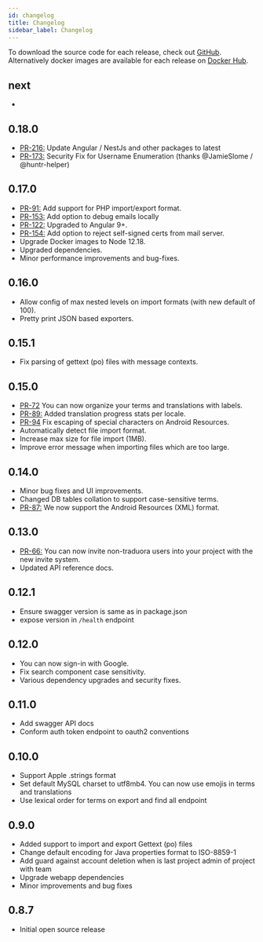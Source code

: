```yaml
---
id: changelog
title: Changelog
sidebar_label: Changelog
---
```


To download the source code for each release, check out [GitHub](https://github.com/ever-co/ever-traduora/releases). Alternatively docker images are available for each release on [Docker Hub](https://cloud.docker.com/u/everco/repository/docker/everco/ever-traduora).

## next
-

## 0.18.0

- [PR-216:](https://github.com/ever-co/ever-traduora/pull/216) Update Angular / NestJs and other packages to latest
- [PR-173:](https://github.com/ever-co/ever-traduora/pull/173) Security Fix for Username Enumeration (thanks @JamieSlome / @huntr-helper)

## 0.17.0
- [PR-91:](https://github.com/ever-co/ever-traduora/pull/91) Add support for PHP import/export format.
- [PR-153:](https://github.com/ever-co/ever-traduora/pull/153) Add option to debug emails locally
- [PR-122:](https://github.com/ever-co/ever-traduora/pull/122) Upgraded to Angular 9+.
- [PR-154:](https://github.com/ever-co/ever-traduora/pull/154) Add option to reject self-signed certs from mail server.
- Upgrade Docker images to Node 12.18.
- Upgraded dependencies.
- Minor performance improvements and bug-fixes.

## 0.16.0
- Allow config of max nested levels on import formats (with new default of 100).
- Pretty print JSON based exporters.

## 0.15.1
- Fix parsing of gettext (po) files with message contexts.

## 0.15.0
- [PR-72](https://github.com/ever-co/ever-traduora/pull/72) You can now organize your terms and translations with labels.
- [PR-89:](https://github.com/ever-co/ever-traduora/pull/89) Added translation progress stats per locale.
- [PR-94](https://github.com/ever-co/ever-traduora/pull/94) Fix escaping of special characters on Android Resources.
- Automatically detect file import format.
- Increase max size for file import (1MB).
- Improve error message when importing files which are too large.

## 0.14.0
- Minor bug fixes and UI improvements.
- Changed DB tables collation to support case-sensitive terms.
- [PR-87:](https://github.com/ever-co/ever-traduora/pull/87) We now support the Android Resources (XML) format.

## 0.13.0
- [PR-66:](https://github.com/ever-co/ever-traduora/pull/66) You can now invite non-traduora users into your project with the new invite system.
- Updated API reference docs.

## 0.12.1
- Ensure swagger version is same as in package.json
- expose version in `/health` endpoint

## 0.12.0
- You can now sign-in with Google.
- Fix search component case sensitivity.
- Various dependency upgrades and security fixes.

## 0.11.0
- Add swagger API docs
- Conform auth token endpoint to oauth2 conventions

## 0.10.0
- Support Apple .strings format
- Set default MySQL charset to utf8mb4. You can now use emojis in terms and translations
- Use lexical order for terms on export and find all endpoint

## 0.9.0
- Added support to import and export Gettext (po) files
- Change default encoding for Java properties format to ISO-8859-1
- Add guard against account deletion when is last project admin of project with team
- Upgrade webapp dependencies
- Minor improvements and bug fixes

## 0.8.7
- Initial open source release
